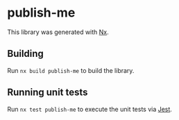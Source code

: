 # publish-me

This library was generated with [Nx](https://nx.dev).



## Building

Run `nx build publish-me` to build the library.





## Running unit tests

Run `nx test publish-me` to execute the unit tests via [Jest](https://jestjs.io).


